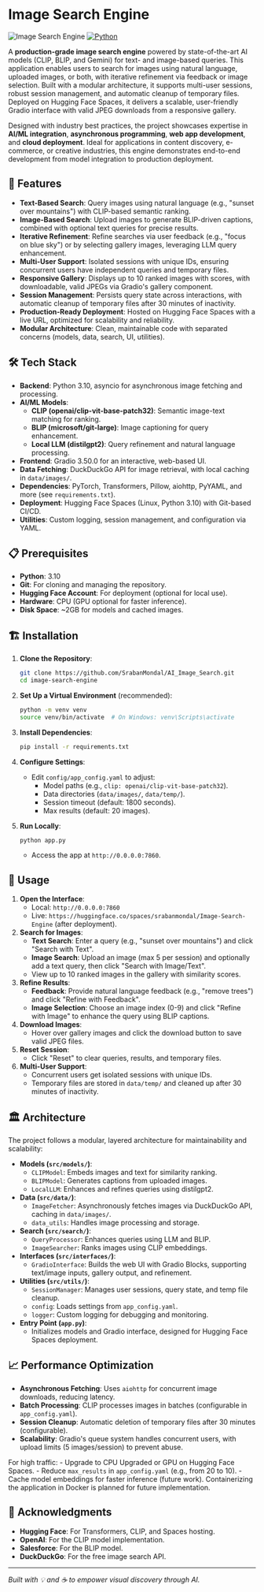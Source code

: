 # Image Search Engine

![Image Search
Engine](https://img.shields.io/badge/Status-Production%20Ready-green.svg)
[![Python](https://img.shields.io/badge/Python-3.10-blue.svg)](https://www.python.org)

A **production-grade image search engine** powered by state-of-the-art
AI models (CLIP, BLIP, and Gemini) for text- and image-based
queries. This application enables users to search for images using
natural language, uploaded images, or both, with iterative refinement
via feedback or image selection. Built with a modular architecture, it
supports multi-user sessions, robust session management, and automatic
cleanup of temporary files. Deployed on Hugging Face Spaces, it delivers
a scalable, user-friendly Gradio interface with valid JPEG downloads
from a responsive gallery.

Designed with industry best practices, the project showcases expertise
in **AI/ML integration**, **asynchronous programming**, **web app
development**, and **cloud deployment**. Ideal for applications in
content discovery, e-commerce, or creative industries, this engine
demonstrates end-to-end development from model integration to production
deployment.

## 🚀 Features

-   **Text-Based Search**: Query images using natural language (e.g.,
    "sunset over mountains") with CLIP-based semantic ranking.
-   **Image-Based Search**: Upload images to generate BLIP-driven
    captions, combined with optional text queries for precise results.
-   **Iterative Refinement**: Refine searches via user feedback (e.g.,
    "focus on blue sky") or by selecting gallery images, leveraging LLM
    query enhancement.
-   **Multi-User Support**: Isolated sessions with unique IDs, ensuring
    concurrent users have independent queries and temporary files.
-   **Responsive Gallery**: Displays up to 10 ranked images with scores,
    with downloadable, valid JPEGs via Gradio's gallery component.
-   **Session Management**: Persists query state across interactions,
    with automatic cleanup of temporary files after 30 minutes of
    inactivity.
-   **Production-Ready Deployment**: Hosted on Hugging Face Spaces with
    a live URL, optimized for scalability and reliability.
-   **Modular Architecture**: Clean, maintainable code with separated
    concerns (models, data, search, UI, utilities).

## 🛠️ Tech Stack

-   **Backend**: Python 3.10, asyncio for asynchronous image fetching
    and processing.
-   **AI/ML Models**:
    -   **CLIP (openai/clip-vit-base-patch32)**: Semantic image-text
        matching for ranking.
    -   **BLIP (microsoft/git-large)**: Image captioning for query
        enhancement.
    -   **Local LLM (distilgpt2)**: Query refinement and natural
        language processing.
-   **Frontend**: Gradio 3.50.0 for an interactive, web-based UI.
-   **Data Fetching**: DuckDuckGo API for image retrieval, with local
    caching in `data/images/`.
-   **Dependencies**: PyTorch, Transformers, Pillow, aiohttp, PyYAML,
    and more (see `requirements.txt`).
-   **Deployment**: Hugging Face Spaces (Linux, Python 3.10) with
    Git-based CI/CD.
-   **Utilities**: Custom logging, session management, and configuration
    via YAML.

## 📋 Prerequisites

-   **Python**: 3.10
-   **Git**: For cloning and managing the repository.
-   **Hugging Face Account**: For deployment (optional for local use).
-   **Hardware**: CPU (GPU optional for faster inference).
-   **Disk Space**: \~2GB for models and cached images.

## 🏗️ Installation

1.  **Clone the Repository**:

    ``` bash
    git clone https://github.com/SrabanMondal/AI_Image_Search.git
    cd image-search-engine
    ```

2.  **Set Up a Virtual Environment** (recommended):

    ``` bash
    python -m venv venv
    source venv/bin/activate  # On Windows: venv\Scripts\activate
    ```

3.  **Install Dependencies**:

    ``` bash
    pip install -r requirements.txt
    ```

4.  **Configure Settings**:

    -   Edit `config/app_config.yaml` to adjust:
        -   Model paths (e.g., `clip: openai/clip-vit-base-patch32`).
        -   Data directories (`data/images/`, `data/temp/`).
        -   Session timeout (default: 1800 seconds).
        -   Max results (default: 20 images).

5.  **Run Locally**:

    ``` bash
    python app.py
    ```

    -   Access the app at `http://0.0.0.0:7860`.

## 🚀 Usage

1.  **Open the Interface**:
    -   Local: `http://0.0.0.0:7860`
    -   Live:
        `https://huggingface.co/spaces/srabanmondal/Image-Search-Engine`
        (after deployment).
2.  **Search for Images**:
    -   **Text Search**: Enter a query (e.g., "sunset over mountains")
        and click "Search with Text".
    -   **Image Search**: Upload an image (max 5 per session) and
        optionally add a text query, then click "Search with
        Image/Text".
    -   View up to 10 ranked images in the gallery with similarity
        scores.
3.  **Refine Results**:
    -   **Feedback**: Provide natural language feedback (e.g., "remove
        trees") and click "Refine with Feedback".
    -   **Image Selection**: Choose an image index (0-9) and click
        "Refine with Image" to enhance the query using BLIP captions.
4.  **Download Images**:
    -   Hover over gallery images and click the download button to save
        valid JPEG files.
5.  **Reset Session**:
    -   Click "Reset" to clear queries, results, and temporary files.
6.  **Multi-User Support**:
    -   Concurrent users get isolated sessions with unique IDs.
    -   Temporary files are stored in `data/temp/` and cleaned up after
        30 minutes of inactivity.

## 🏛️ Architecture

The project follows a modular, layered architecture for maintainability
and scalability:

-   **Models (`src/models/`)**:
    -   `CLIPModel`: Embeds images and text for similarity ranking.
    -   `BLIPModel`: Generates captions from uploaded images.
    -   `LocalLLM`: Enhances and refines queries using distilgpt2.
-   **Data (`src/data/`)**:
    -   `ImageFetcher`: Asynchronously fetches images via DuckDuckGo
        API, caching in `data/images/`.
    -   `data_utils`: Handles image processing and storage.
-   **Search (`src/search/`)**:
    -   `QueryProcessor`: Enhances queries using LLM and BLIP.
    -   `ImageSearcher`: Ranks images using CLIP embeddings.
-   **Interfaces (`src/interfaces/`)**:
    -   `GradioInterface`: Builds the web UI with Gradio Blocks,
        supporting text/image inputs, gallery output, and refinement.
-   **Utilities (`src/utils/`)**:
    -   `SessionManager`: Manages user sessions, query state, and temp
        file cleanup.
    -   `config`: Loads settings from `app_config.yaml`.
    -   `logger`: Custom logging for debugging and monitoring.
-   **Entry Point (`app.py`)**:
    -   Initializes models and Gradio interface, designed for Hugging
        Face Spaces deployment.


## 📈 Performance Optimization

-   **Asynchronous Fetching**: Uses `aiohttp` for concurrent image
    downloads, reducing latency.
-   **Batch Processing**: CLIP processes images in batches (configurable
    in `app_config.yaml`).
-   **Session Cleanup**: Automatic deletion of temporary files after 30
    minutes (configurable).
-   **Scalability**: Gradio's queue system handles concurrent users,
    with upload limits (5 images/session) to prevent abuse.

For high traffic: - Upgrade to CPU Upgraded or GPU on Hugging Face
Spaces. - Reduce `max_results` in `app_config.yaml` (e.g., from 20 to
10). - Cache model embeddings for faster inference (future work).
Containerizing the application in Docker is planned for future implementation.


## 🙌 Acknowledgments

-   **Hugging Face**: For Transformers, CLIP, and Spaces hosting.
-   **OpenAI**: For the CLIP model implementation.
-   **Salesforce**: For the BLIP model.
-   **DuckDuckGo**: For the free image search API.


------------------------------------------------------------------------

*Built with 💡 and ☕ to empower visual discovery through AI.*
